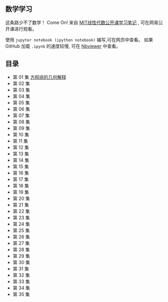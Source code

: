 ## 数学学习

这条路少不了数学！ Come On!
来自 [MIT线性代数公开课学习笔记](http://open.163.com/special/opencourse/daishu.html) , 可在网易公开课进行观看。

使用 `jupyter notebook (ipython notebook)` 编写,可在网页中查看。
如果 GitHub 加载 `.ipynb` 的速度较慢, 可在 [Nbviewer](https://nbviewer.jupyter.org/github/AlvinMi/The-path-of-robotics-engineers/blob/master/Math/MIT%20Linear%20Algebra/ReadMe.ipynb) 中查看。

## 目录

* 第 01 集 [方程组的几何解释]()
* 第 02 集 []()
* 第 03 集 []()
* 第 04 集 []()
* 第 05 集 []()
* 第 06 集 []()
* 第 07 集 []()
* 第 08 集 []()
* 第 09 集 []()
* 第 10 集 []()
* 第 11 集 []()
* 第 12 集 []()
* 第 13 集 []()
* 第 14 集 []()
* 第 15 集 []()
* 第 16 集 []()
* 第 17 集 []()
* 第 18 集 []()
* 第 19 集 []()
* 第 20 集 []()
* 第 21 集 []()
* 第 22 集 []()
* 第 23 集 []()
* 第 24 集 []()
* 第 25 集 []()
* 第 26 集 []()
* 第 27 集 []()
* 第 28 集 []()
* 第 29 集 []()
* 第 30 集 []()
* 第 31 集 []()
* 第 32 集 []()
* 第 33 集 []()
* 第 34 集 []()
* 第 35 集 []()
